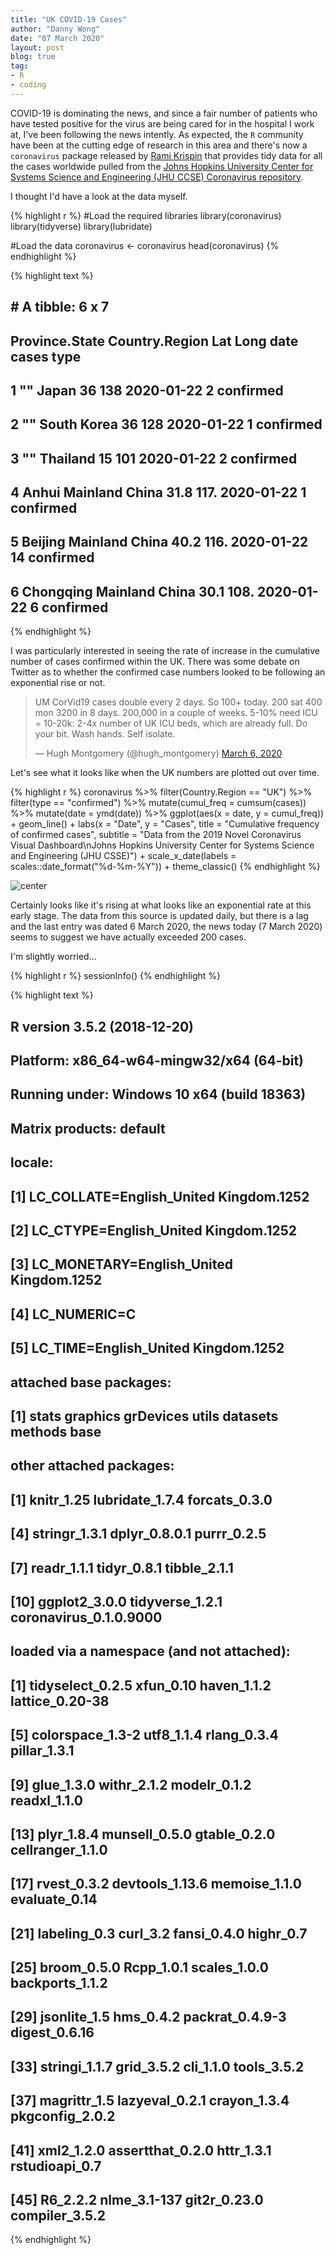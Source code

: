 ```yaml
---
title: "UK COVID-19 Cases"
author: "Danny Wong"
date: "07 March 2020"
layout: post
blog: true
tag:
- R
- coding
---
```


COVID-19 is dominating the news, and since a fair number of patients who have tested positive for the virus are being cared for in the hospital I work at, I've been following the news intently. As expected, the `R` community have been at the cutting edge of research in this area and there's now a `coronavirus` package released by [Rami Krispin](https://github.com/RamiKrispin) that provides tidy data for all the cases worldwide pulled from the [Johns Hopkins University Center for Systems Science and Engineering (JHU CCSE) Coronavirus repository](https://github.com/CSSEGISandData/COVID-19).

I thought I'd have a look at the data myself.


{% highlight r %}
#Load the required libraries
library(coronavirus)
library(tidyverse)
library(lubridate)

#Load the data
coronavirus <- coronavirus
head(coronavirus)
{% endhighlight %}



{% highlight text %}
## # A tibble: 6 x 7
##   Province.State Country.Region   Lat  Long date       cases type     
##   <chr>          <chr>          <dbl> <dbl> <date>     <dbl> <chr>    
## 1 ""             Japan           36    138  2020-01-22     2 confirmed
## 2 ""             South Korea     36    128  2020-01-22     1 confirmed
## 3 ""             Thailand        15    101  2020-01-22     2 confirmed
## 4 Anhui          Mainland China  31.8  117. 2020-01-22     1 confirmed
## 5 Beijing        Mainland China  40.2  116. 2020-01-22    14 confirmed
## 6 Chongqing      Mainland China  30.1  108. 2020-01-22     6 confirmed
{% endhighlight %}

I was particularly interested in seeing the rate of increase in the cumulative number of cases confirmed within the UK. There was some debate on Twitter as to whether the confirmed case numbers looked to be following an exponential rise or not.

<blockquote class="twitter-tweet"><p lang="en" dir="ltr">UM CorVid19 cases double every 2 days. So 100+ today. 200 sat 400 mon 3200 in 8 days. 200,000 in a couple of weeks. 5-10% need ICU = 10-20k: 2-4x number of UK ICU beds, which are already full. Do your bit. Wash hands. Self isolate.</p>&mdash; Hugh Montgomery (@hugh_montgomery) <a href="https://twitter.com/hugh_montgomery/status/1235754637191524352?ref_src=twsrc%5Etfw">March 6, 2020</a></blockquote> <script async src="https://platform.twitter.com/widgets.js" charset="utf-8"></script>

Let's see what it looks like when the UK numbers are plotted out over time.


{% highlight r %}
coronavirus %>% filter(Country.Region == "UK") %>%
  filter(type == "confirmed") %>%
  mutate(cumul_freq = cumsum(cases)) %>%
  mutate(date = ymd(date)) %>%
  ggplot(aes(x = date, y = cumul_freq)) + 
  geom_line() +
  labs(x = "Date", 
       y = "Cases",
       title = "Cumulative frequency of confirmed cases",
       subtitle = "Data from the 2019 Novel Coronavirus Visual Dashboard\nJohns Hopkins University Center for Systems Science and Engineering (JHU CSSE)") +
  scale_x_date(labels = scales::date_format("%d-%m-%Y")) +
  theme_classic()
{% endhighlight %}

![center](/figures/2020-03-07-UK-COVID-19-Cases/unnamed-chunk-2-1.png)

Certainly looks like it's rising at what looks like an exponential rate at this early stage. The data from this source is updated daily, but there is a lag and the last entry was dated 6 March 2020, the news today (7 March 2020) seems to suggest we have actually exceeded 200 cases. 

I'm slightly worried...


{% highlight r %}
sessionInfo()
{% endhighlight %}



{% highlight text %}
## R version 3.5.2 (2018-12-20)
## Platform: x86_64-w64-mingw32/x64 (64-bit)
## Running under: Windows 10 x64 (build 18363)
## 
## Matrix products: default
## 
## locale:
## [1] LC_COLLATE=English_United Kingdom.1252 
## [2] LC_CTYPE=English_United Kingdom.1252   
## [3] LC_MONETARY=English_United Kingdom.1252
## [4] LC_NUMERIC=C                           
## [5] LC_TIME=English_United Kingdom.1252    
## 
## attached base packages:
## [1] stats     graphics  grDevices utils     datasets  methods   base     
## 
## other attached packages:
##  [1] knitr_1.25             lubridate_1.7.4        forcats_0.3.0         
##  [4] stringr_1.3.1          dplyr_0.8.0.1          purrr_0.2.5           
##  [7] readr_1.1.1            tidyr_0.8.1            tibble_2.1.1          
## [10] ggplot2_3.0.0          tidyverse_1.2.1        coronavirus_0.1.0.9000
## 
## loaded via a namespace (and not attached):
##  [1] tidyselect_0.2.5 xfun_0.10        haven_1.1.2      lattice_0.20-38 
##  [5] colorspace_1.3-2 utf8_1.1.4       rlang_0.3.4      pillar_1.3.1    
##  [9] glue_1.3.0       withr_2.1.2      modelr_0.1.2     readxl_1.1.0    
## [13] plyr_1.8.4       munsell_0.5.0    gtable_0.2.0     cellranger_1.1.0
## [17] rvest_0.3.2      devtools_1.13.6  memoise_1.1.0    evaluate_0.14   
## [21] labeling_0.3     curl_3.2         fansi_0.4.0      highr_0.7       
## [25] broom_0.5.0      Rcpp_1.0.1       scales_1.0.0     backports_1.1.2 
## [29] jsonlite_1.5     hms_0.4.2        packrat_0.4.9-3  digest_0.6.16   
## [33] stringi_1.1.7    grid_3.5.2       cli_1.1.0        tools_3.5.2     
## [37] magrittr_1.5     lazyeval_0.2.1   crayon_1.3.4     pkgconfig_2.0.2 
## [41] xml2_1.2.0       assertthat_0.2.0 httr_1.3.1       rstudioapi_0.7  
## [45] R6_2.2.2         nlme_3.1-137     git2r_0.23.0     compiler_3.5.2
{% endhighlight %}
